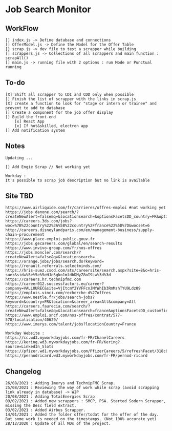 # Job Search Monitor
## WorkFlow
    [] index.js -> Define database and connections
    [] OfferModel.js -> Define the Model for the Offer Table
    [] scrap.js -> dev file to test a scrapper while building
    [] scrappers.js -> Collections of all scrappers and main function : scrapAll()
    [] main.js -> running file with 2 options : run Mode or Punctual running

## To-do
    [X] Shift all scrapper to CDI and CDD only when possible
    [] Finish the list of scrapper with the links in scrap.js
    [X] create a function to look for "stage or intern or trainee" and prevent to add to database
    [] Create a component for the job offer display
    [] Build the front-end
        [x] React App
        [x] If hot&skilled, electron app
    [] Add notification system

    

## Notes
    Updating ...

    [] Add Engie Scrap // Not working yet

    Workday : 
    It's possible to scrap job description but no link is available

    
## Site TBD
    https://www.airliquide.com/fr/carrieres/offres-emploi #not working yet
    https://jobs.danone.com/search/?createNewAlert=false&q=&locationsearch=&optionsFacetsDD_country=FR&optionsFacetsDD_facility=&optionsFacetsDD_department=Experienced+professionals
    https://careers.3ds.com/jobs?woc=%7B%22country%22%3A%5B%22country%2Ffrance%22%5D%7D&wocset=6
    http://careers.disneylandparis.com/en/management-business/supply-chain-procurement
    https://www.place-emploi-public.gouv.fr
    https://jobs.gecareers.com/global/en/search-results
    https://www.invivo-group.com/fr/nos-offres
    https://jobs.moncler.com/search/?createNewAlert=false&q=&locationsearch=
    https://orange.jobs/jobs/search.do?keyword=
    https://renault.referrals.selectminds.com/
    https://hris-suez.csod.com/ats/careersite/search.aspx?site=8&c=hris-suez&sid=%5e%5e%5eHJe5gko1mldbDMyZ8oI9Lw%3d%3d
    https://careers.hr.technipfmc.com
    https://career012.successfactors.eu/career?company=VALLOUREC&site=VjItcmY2YVFFcnJMYWhIb3RmMzhTYU9Ldz09
    https://emplois.vinci.com/recherche-d%27offres
    https://www.nestle.fr/jobs/search-jobs?keyword=&country=FR&location=&career_area=All&company=All
    https://careers.faurecia.com/search/?createNewAlert=false&q=&locationsearch=france&optionsFacetsDD_customfield3=&optionsFacetsDD_country=&optionsFacetsDD_shifttype=Unlimited
    https://www.emploi.sncf.com/nos-offres/contrat/577-578/localisation/40629/
    https://www.imerys.com/talent/jobs?locationCountry=France

    Workday Website :
    https://cc.wd3.myworkdayjobs.com/fr-FR/ChanelCareers
    https://kering.wd3.myworkdayjobs.com/fr-FR/Kering?source=LinkedIn_Slots
    https://pfizer.wd1.myworkdayjobs.com/PfizerCareers/5/refreshFacet/318c8bb6f553100021d223d9780d30be
    https://pernodricard.wd3.myworkdayjobs.com/fr-FR/pernod-ricard

## Changelog
	26/08/2021 : Adding Imerys and TechnipFMC Scrap.
	25/08/2021 : Reviewing the way of work while scrap (avoid scrapping link already in database) -> WIP
	20/08/2021 : Adding TotalEnergies Scrap
	09/02/2021 : Added new scrappers : SMCP, PSA. Started Sodern Scrapper, missing the Desc field extract. 
	03/02/2021 : Added Airbus Scrapper.
	14/01/2021 : Added the folder offer/todat for the offer of the day. But some work is needed on the timestamps. (Not 100% accurate yet)
	28/12/2020 : Update of all MDs of the project.